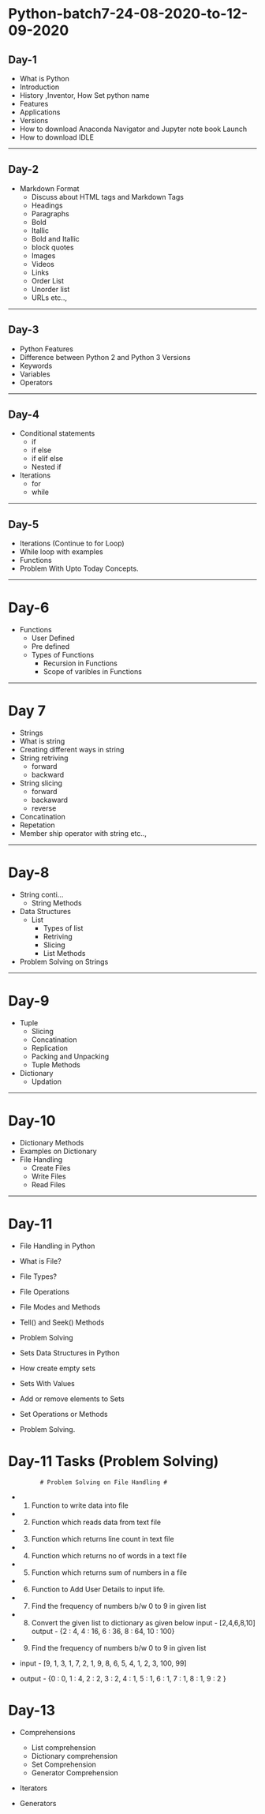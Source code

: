 # Python-batch7-24-08-2020-to-12-09-2020
## Day-1
- What is Python
- Introduction 
- History ,Inventor, How Set python name
- Features
- Applications
- Versions
- How to download Anaconda Navigator and Jupyter note book Launch
- How to download IDLE

<hr>


## Day-2

- Markdown Format
  - Discuss about HTML tags and Markdown Tags
  - Headings
  - Paragraphs
  - Bold 
  - Itallic
  - Bold and Itallic
  - block quotes
  - Images
  - Videos
  - Links
  - Order List
  - Unorder list
  - URLs etc..,


<hr>


## Day-3

- Python Features
- Difference between Python 2 and Python 3 Versions
- Keywords
- Variables
- Operators

<hr>


## Day-4

- Conditional statements
  - if
  - if else
  - if elif else
  - Nested if
- Iterations
  - for 
  - while

<hr>


## Day-5

- Iterations (Continue to for Loop)
- While loop with examples
- Functions 
- Problem With Upto Today Concepts.

<hr>

# Day-6
- Functions
  - User Defined
  - Pre defined
  - Types of Functions
      - Recursion in Functions
      - Scope of varibles in Functions
      
 <hr>
 
 # Day 7
 - Strings
  - What is string
  - Creating different ways in string
  - String retriving
    - forward
    - backward
  - String slicing
    - forward
    - backaward
    - reverse
  - Concatination
  - Repetation
  - Member ship operator with string etc..,
  
  <hr>
  
  # Day-8
  - String conti...
    - String Methods
  - Data Structures
    - List
      - Types of list
      - Retriving
      - Slicing
      - List Methods
  - Problem Solving on Strings
      
  <hr>
  
  # Day-9
  - Tuple
    - Slicing
    - Concatination
    - Replication
    - Packing and Unpacking
    - Tuple Methods
  - Dictionary 
    - Updation
    
  <hr>
  
  # Day-10
  - Dictionary Methods
  - Examples on Dictionary
  - File Handling
    - Create Files
    - Write Files
    - Read Files
    
  <hr>
    
   # Day-11
   - File Handling in Python
   - What is File?
   - File Types?
   - File Operations
   - File Modes and Methods
   - Tell() and Seek() Methods
   - Problem Solving
   
   - Sets Data Structures in Python
   - How create empty sets
   - Sets With Values
   - Add or remove elements to Sets
   - Set Operations or Methods
   - Problem Solving.
   # Day-11 Tasks (Problem Solving)
             # Problem Solving on File Handling #

- 1. Function to write data into file

- 2. Function which reads data from text file

- 3. Function which returns line count in text file

- 4. Function which returns no of words in a text file

- 5. Function which returns sum of numbers in a file

- 6. Function to Add User Details to input life.

- 7. Find the frequency of numbers b/w 0 to 9 in given list

- 8. Convert the given list to dictionary as given below
   input - [2,4,6,8,10]
   output - {2 : 4, 4 : 16, 6 : 36, 8 : 64, 10 : 100}

- 9. Find the frequency of numbers b/w 0 to 9 in given list
- input - [9, 1, 3, 1, 7, 2, 1, 9, 8, 6, 5, 4, 1, 2, 3, 100, 99]

- output - {0 : 0, 1 : 4, 2 : 2, 3 : 2, 4 : 1, 5 : 1, 6 : 1, 7 : 1, 8 : 1, 9 : 2 }




# Day-13
- Comprehensions
  - List comprehension
  - Dictionary comprehension
  - Set Comprehension
  - Generator Comprehension
  
- Iterators
- Generators

  


